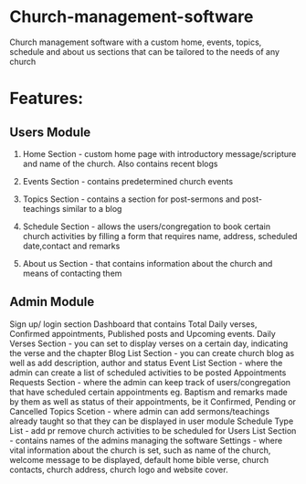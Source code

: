 # Church-management-software
Church management software with a custom home, events, topics, schedule and about us sections that can be tailored to the needs of any church

# Features:
## Users Module

1. Home Section - custom home page with introductory message/scripture and name of the church. Also contains recent blogs

2. Events Section - contains predetermined church events 

3. Topics Section - contains a section for post-sermons and post-teachings similar to a blog
 
4. Schedule Section - allows the users/congregation to book certain church activities by filling a form that requires name, address, scheduled date,contact and remarks

5. About us Section - that contains information about the church and means of contacting them

## Admin Module

Sign up/ login section
Dashboard that contains Total Daily verses, Confirmed appointments, Published posts and Upcoming events.
Daily Verses Section - you can set to display verses on a certain day, indicating the verse and the chapter
Blog List Section - you can create church blog as well as add description, author and status
Event List Section - where the admin can create a list of scheduled activities to be posted
Appointments Requests Section - where the admin can keep track of users/congregation that have scheduled certain appointments eg. Baptism and remarks made by them as well as status of their appointments, be it Confirmed, Pending or Cancelled
Topics Scetion - where admin can add sermons/teachings already taught so that they can be displayed in user module
Schedule Type List - add pr remove church activities to be scheduled for
Users List Section - contains names of the admins managing the software
Settings - where vital information about the church is set, such as name of the church, welcome message to be displayed, default home bible verse, church contacts, church address, church logo and website cover.
